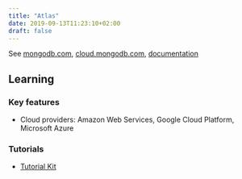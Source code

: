 ```yaml
---
title: "Atlas"
date: 2019-09-13T11:23:10+02:00
draft: false
---
```


See [mongodb.com](https://www.mongodb.com/cloud/atlas), [cloud.mongodb.com](https://cloud.mongodb.com), [documentation](https://docs.atlas.mongodb.com/)

## Learning

### Key features

- Cloud providers: Amazon Web Services, Google Cloud Platform, Microsoft Azure

### Tutorials

- [Tutorial Kit](https://resources.mongodb.com/mongodb-atlas-tutorial-kit)
